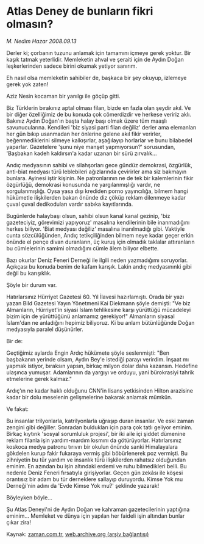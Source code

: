 # Atlas Deney de bunların fikri olmasın?

*M. Nedim Hazar 2008.09.13*

<tr><td class="metin" colspan="2" style="padding-top: 20px; padding-left: 5px; padding-right: 10px;">Derler ki; çorbanın tuzunu anlamak için tamamını içmeye gerek yoktur. Bir kaşık tatmak yeterlidir. Memleketin ahval ve şeraiti için de Aydın Doğan leşkerlerinden sadece birini okumak yetiyor sanırım.</td></tr><tr><td class="metin" colspan="2" style="padding-top: 20px; padding-left: 5px; padding-right: 10px;"><p>Eh nasıl olsa memleketin sahibiler de, başkaca bir şey okuyup, izlemeye gerek yok zaten!
<p>Aziz Nesin kocaman bir yanılgı ile göçüp gitti.
<p>Biz Türklerin bırakınız aptal olması filan, bizde en fazla olan şeydir akıl. Ve bir diğer özelliğimiz de bu konuda çok cömerdizdir ve herkese veririz aklı. Bakınız Aydın Doğan'ın başta halay başı olmak üzere tüm maaşlı savunucularına. Kendileri 'biz siyasi parti filan değiliz' derler ama elemanları her gün bıkıp usanmadan her önlerine gelene akıl fikir verirler, beğenmediklerini silmeye kalkışırlar, aşağılayıp horlarlar ve bunu bilabedel yaparlar. Gazetelere 'şunu niye manşet yapmıyorsun?' sorusundan, 'Başbakan kadeh kaldırsın'a kadar uzanan bir sürü zırvalık... 
<p>Andıç medyasının sahibi ve silahşorları gece gündüz demokrasi, özgürlük, anti-biat medyası türü leblebileri ağızlarında çevirirler ama siz bakmayın bunlara. Ayinesi iştir kişinin. Ne patronlarının ne de tek bir kalemlerinin fikir özgürlüğü, demokrasi konusunda ne yargılanmışlığı vardır, ne sorgulanmışlığı. Oysa yasa dışı krediden porno yayıncılığa, bilmem hangi hükümetle ilişkilerden bakan önünde diz çöküp reklam dilenmeye kadar çuval çuval dedikoduları vardır sabıka kayıtlarında. 
<p>Bugünlerde halaybaşı olsun, sahibi olsun kanal kanal gezinip, 'biz gazeteciyiz, görevimizi yapıyoruz' masalına kendilerinin bile inanmadığını herkes biliyor. 'Biat medyası değiliz' masalına inanılmadığı gibi. Vaktiyle cunta sözcülüğünden, Andıç tetikçiliğinden bilmem neye kadar geçer erkin önünde el pençe divan duranların, üç kuruş için olmadık taklalar attıranların bu cümlelerinin samimi olmadığını cümle âlem biliyor elbette. 
<p>Bazı okurlar Deniz Feneri Derneği ile ilgili neden yazmadığımı soruyorlar. Açıkçası bu konuda benim de kafam karışık. Lakin andıç medyasınınki gibi değil bu karışıklık. 
<p>Şöyle bir durum var. 
<p>Hatırlarsınız Hürriyet Gazetesi 60. Yıl İlavesi hazırlamıştı. Orada bir yazı yazan Bild Gazetesi Yayın Yönetmeni Kai Diekmann şöyle demişti: "Ve biz Almanların, Hürriyet'in siyasi İslam tehlikesine karşı yürüttüğü mücadeleyi bizim için de yürüttüğünü anlamamız gerekiyor!" Almanların siyasal İslam'dan ne anladığını hepimiz biliyoruz. Ki bu anlam bütünlüğünde Doğan medyasıyla paralel düşünürler. 
<p>Bir de: 
<p>Geçtiğimiz aylarda Engin Ardıç hükümete şöyle seslenmişti: "Ben başbakanın yerinde olsam, Aydın Bey'e istediği parayı verirdim. İnşaat mı yapmak istiyor, bıraksın yapsın, birkaç milyon dolar daha kazansın. Hedefine ulaşınca yumuşar. Adamlarının da yargıyı ve orduyu, yani bürokrasiyi tahrik etmelerine gerek kalmaz."
<p>Ardıç'ın ne kadar haklı olduğunu CNN'in lisans yetkisinden Hilton arazisine kadar bir dolu meselenin gelişmelerine bakarak anlamak mümkün. 
<p>Ve fakat: 
<p>Bu insanlar trilyonlarla, katrilyonlarla uğraşıp duran insanlar. Ve eski zaman zengini gibi değiller. Sonradan buldukları için para çok tatlı geliyor eminim. Birkaç kıytırık 'sosyal sorumluluk projesi', bir iki aile içi şiddet dümenine reklam filanla işin yardım-mardım kısmını da götürüyorlar. Hatırlarsınız koskoca medya patronu tırıvırı bir okulun önünde sanki Himalayalara gökdelen kurup fakir fukaraya vermiş gibi böbürlenerek poz vermişti. Bu zihniyetin bu tür yardım ve insanlık türü ilişkilerden rahatsız olduğundan eminim. En azından bu işin altındaki erdemi ve ruhu bilmedikleri belli. Bu nedenle Deniz Feneri fırsatıyla girişiyorlar. Geçen gün zekâsı ile köşesi orantısız bir adam bu tür derneklere sallayıp duruyordu. Kimse Yok mu Derneği'nin adını da 'Evde Kimse Yok mu?' şeklinde yazarak!
<p>Böyleyken böyle... 
<p>Şu Atlas Deneyi'ni de Aydın Doğan ve kahraman gazetecilerinin yaptığına eminim... Memleket ve dünya için yapılan her faideli işin altından bunlar çıkar zira!<br/></p></p></p></p></p></p></p></p></p></p></p></p></p></p></p></td></tr>

Kaynak: [zaman.com.tr](http://zaman.com.tr/yazar.do?yazino=737567), [web.archive.org (arşiv bağlantısı)](http://web.archive.org/web/20080928204506/http://www.zaman.com.tr:80/yazar.do?yazino=737567)
